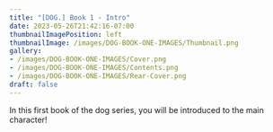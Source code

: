 ```yaml
---
title: "[DOG.] Book 1 - Intro"
date: 2023-05-26T21:42:16-07:00
thumbnailImagePosition: left
thumbnailImage: /images/DOG-BOOK-ONE-IMAGES/Thumbnail.png
gallery: 
- /images/DOG-BOOK-ONE-IMAGES/Cover.png
- /images/DOG-BOOK-ONE-IMAGES/Contents.png
- /images/DOG-BOOK-ONE-IMAGES/Rear-Cover.png
draft: false
---
```

In this first book of the dog series, you will be introduced to the main character! 